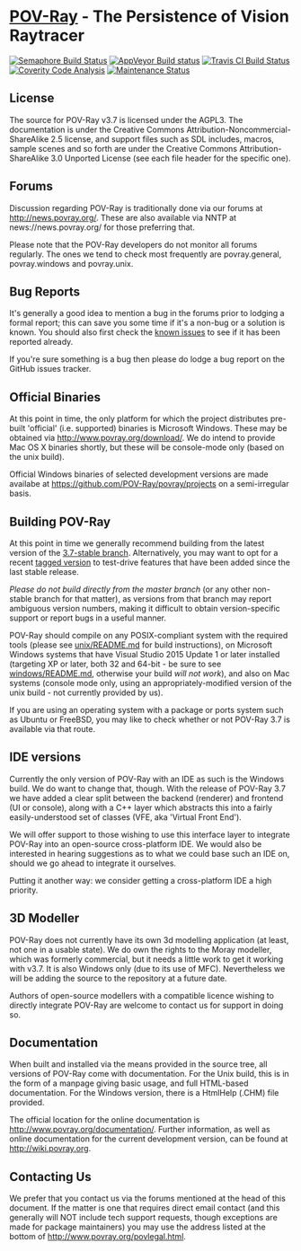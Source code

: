 [POV-Ray](http://www.povray.org/) - The Persistence of Vision Raytracer
=======================================================================

[![Semaphore Build Status](https://semaphoreci.com/api/v1/pov-ray/povray/branches/master/shields_badge.svg?label=Semaphore)](https://semaphoreci.com/pov-ray/povray  "Semaphore: Ubuntu 14.04 LTE 64-bit with gcc 4.8")
[![AppVeyor Build status](https://img.shields.io/appveyor/ci/c-lipka/povray-exwy4.svg?label=appveyor)](https://ci.appveyor.com/project/c-lipka/povray-exwy4 "AppVeyor: Windows Server 2012 with Visual Studio 2015")
[![Travis CI Build Status](https://img.shields.io/travis/POV-Ray/povray.svg?label=travis%20ci)](https://travis-ci.org/POV-Ray/povray "Travis CI: Ubuntu 12.04 LTE 64-bit with gcc 4.6; OS X 10.11 with clang 4.2")
[![Coverity Code Analysis](https://scan.coverity.com/projects/269/badge.svg)](https://scan.coverity.com/projects/pov-ray "Coverity: Static Code Analysis")
[![Maintenance Status](https://img.shields.io/maintenance/yes/2017.svg)](README.md "Last edited 2017-03-24")

License
--------------------------------------

The source for POV-Ray v3.7 is licensed under the AGPL3. The documentation is under the
Creative Commons Attribution-Noncommercial-ShareAlike 2.5 license, and support files such
as SDL includes, macros, sample scenes and so forth are under the Creative Commons Attribution-ShareAlike
3.0 Unported License (see each file header for the specific one).

Forums
--------------------------------------

Discussion regarding POV-Ray is traditionally done via our forums at http://news.povray.org/.
These are also available via NNTP at news://news.povray.org/ for those preferring that.

Please note that the POV-Ray developers do not monitor all forums regularly. The ones we
tend to check most frequently are povray.general, povray.windows and povray.unix.

Bug Reports
--------------------------------------

It's generally a good idea to mention a bug in the forums prior to lodging a formal
report; this can save you some time if it's a non-bug or a solution is known. You
should also first check the [known issues](https://github.com/POV-Ray/povray/issues)
to see if it has been reported already.

If you're sure something is a bug then please do lodge a bug report on the GitHub issues tracker.

Official Binaries
--------------------------------------

At this point in time, the only platform for which the project distributes pre-built
'official' (i.e. supported) binaries is Microsoft Windows. These may be
obtained via http://www.povray.org/download/. We do intend to provide Mac OS X
binaries shortly, but these will be console-mode only (based on the unix build).

Official Windows binaries of selected development versions are made availabe at
https://github.com/POV-Ray/povray/projects on a semi-irregular basis.

Building POV-Ray
--------------------------------------

At this point in time we generally recommend building from the latest version of the
[3.7-stable branch](https://github.com/POV-Ray/povray/tree/3.7-stable). Alternatively,
you may want to opt for a recent [tagged version](https://github.com/POV-Ray/povray/tags)
to test-drive features that have been added since the last stable release.

_Please do not build directly from the master branch_ (or any other non-stable branch
for that matter), as versions from that branch may report ambiguous version numbers,
making it difficult to obtain version-specific support or report bugs in a useful manner.

POV-Ray should compile on any POSIX-compliant system with the required tools (please see
[unix/README.md](unix/README.md) for build instructions),
on Microsoft Windows systems that have Visual Studio 2015 Update 1 or later installed (targeting
XP or later, both 32 and 64-bit - be sure to see [windows/README.md](windows/README.md),
otherwise your build _will not work_), and also on Mac systems (console mode only, using
an appropriately-modified version of the unix build - not currently provided by us).

If you are using an operating system with a package or ports system such as
Ubuntu or FreeBSD, you may like to check whether or not POV-Ray 3.7 is available
via that route.

IDE versions
--------------------------------------

Currently the only version of POV-Ray with an IDE as such is the Windows build.
We do want to change that, though. With the release of POV-Ray 3.7 we have added
a clear split between the backend (renderer) and frontend (UI or console), along
with a C++ layer which abstracts this into a fairly easily-understood set of 
classes (VFE, aka 'Virtual Front End').

We will offer support to those wishing to use this interface layer to integrate
POV-Ray into an open-source cross-platform IDE. We would also be interested in
hearing suggestions as to what we could base such an IDE on, should we go ahead
to integrate it ourselves.

Putting it another way: we consider getting a cross-platform IDE a high priority.

3D Modeller
-------------------------------------

POV-Ray does not currently have its own 3d modelling application (at least, not one
in a usable state). We do own the rights to the Moray modeller, which was formerly
commercial, but it needs a little work to get it working with v3.7. It is also
Windows only (due to its use of MFC). Nevertheless we will be adding the source
to the repository at a future date.

Authors of open-source modellers with a compatible licence wishing to directly
integrate POV-Ray are welcome to contact us for support in doing so.

Documentation
--------------------------------------

When built and installed via the means provided in the source tree, all versions
of POV-Ray come with documentation. For the Unix build, this is in the form of a
manpage giving basic usage, and full HTML-based documentation. For the Windows
version, there is a HtmlHelp (.CHM) file provided.

The official location for the online documentation is http://www.povray.org/documentation/.
Further information, as well as online documentation for the current development
version, can be found at http://wiki.povray.org.

Contacting Us
--------------------------------------

We prefer that you contact us via the forums mentioned at the head of this document.
If the matter is one that requires direct email contact (and this generally will NOT
include tech support requests, though exceptions are made for package maintainers)
you may use the address listed at the bottom of http://www.povray.org/povlegal.html.

